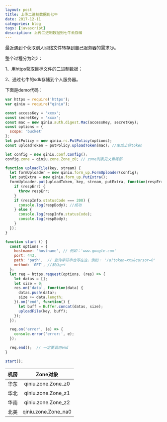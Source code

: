 ```yaml
---
layout: post
title: 上传二进制数据到七牛
date: 2017-12-11
categories: blog
tags: [javascript]
description: 上传二进制数据到七牛云存储
---
```


最近遇到个获取别人网络文件转存到自己服务器的需求:smirk:。

整个过程分为2步：

1、用https获取目标文件的二进制数据；

2、通过七牛的sdk存储到个人服务器。

下面是demo代码：
```javascript
var https = require('https');
var qiniu = require("qiniu");

const accessKey = 'xxxx';
const secretKey = 'xxxx';
const mac = new qiniu.auth.digest.Mac(accessKey, secretKey);
const options = {
  scope: 'bucket'
};
let putPolicy = new qiniu.rs.PutPolicy(options);
const uploadToken = putPolicy.uploadToken(mac); //生成上传token

let config = new qiniu.conf.Config();
config.zone = qiniu.zone.Zone_z0; // zone列表见文章尾部

function uploadFile(key, stream) {
  let formUploader = new qiniu.form_up.FormUploader(config);
  let putExtra = new qiniu.form_up.PutExtra();
  formUploader.put(uploadToken, key, stream, putExtra, function(respErr, respBody, respInfo) {
    if (respErr) {
      throw respErr;
    }
    if (respInfo.statusCode === 200) {
      console.log(respBody); //成功
    } else {
      console.log(respInfo.statusCode);
      console.log(respBody);
    }
  });
}

function start () {
  const options = {
    hostname: 'hostname', // 例如：'www.google.com'
    port: 443,
    path: 'path',  // 查询字符串也写在这，例如： '/a?token=xxx&cursor=0'
    method: 'GET', //默认get
  };
  let req = https.request(options, (res) => {
    let datas = [];
    let size = 0;
    res.on('data', function(data) {
      datas.push(data);
      size += data.length;
    }).on('end', function() {
      let buff = Buffer.concat(datas, size);
      uploadFile(key, buff);
    });
  });

  req.on('error', (e) => {
    console.error('error:', e);
  });

  req.end();  // 一定要调用end
}

start();

```

| 机房        | Zone对象             |
| ----------- |:--------------------:|
| 华东        | qiniu.zone.Zone_z0   |
| 华北        | qiniu.zone.Zone_z1   |
| 华南        | qiniu.zone.Zone_z2   |
| 北美        | qiniu.zone.Zone_na0  |

